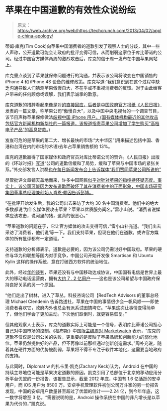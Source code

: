 # 苹果在中国道歉的有效性众说纷纭 

> 原文：<https://web.archive.org/web/https://techcrunch.com/2013/04/02/apple-china-apology/>

蒂姆·库克(Tim Cook)向苹果中国消费者的道歉引发了观察人士的分歧，其中一些人声称，公开道歉可能会让政府的批评变得可信，从而削弱这家位于库比蒂诺的公司。经过中国官方媒体两周的激烈攻击后，库克的信于周一发布在中国苹果网站上。

库克重点谈到了苹果就保修问题进行的沟通，并表示该公司将改变在中国销售的 iPhone 4 和 iPhone 4S 设备的维修政策。库克写道:“我们意识到在这个过程中缺乏沟通导致人们猜测苹果傲慢自大，不在乎或不重视消费者的反馈。对于由此给客户带来的任何顾虑或误解，我们表示诚挚的歉意。

库克道歉的措辞看起来像是对[的直接回应，后者是中国政府官方报纸《人民日报》](https://web.archive.org/web/20221210001541/http://online.wsj.com/article/SB10001424127887323466204578382101284619638.html)发表的一篇文章，称苹果公司“傲慢自大”，以及中国中央电视台的一个调查节目，该节目声称苹果保修做法[歧视中国 iPhone 用户。(国有媒体机构最近的其他攻击包括官方新闻机构新华社的一篇报道，该报道指责苹果公司增加了学生购买“高档电子产品”的高息贷款。)](https://web.archive.org/web/20221210001541/http://www.reuters.com/article/2013/03/15/china-consumer-apple-volkswagen-idINDEE92E0CI20130315)

岌岌可危的是苹果的第二大、增长最快的市场:“大中华区”(用来描述包括中国、香港和台湾在内的市场的术语)去年占苹果销售额的 13%。

库克的道歉赢得了国家媒体和政府官员对库比蒂诺公司的赞许。《人民日报》出版的《环球时报》[写道](https://web.archive.org/web/20221210001541/http://www.reuters.com/article/2013/04/02/us-apple-china-apology-idUSBRE93108320130402)“公司的道歉信缓和了局势，缓和了苹果与中国市场的紧张关系。”外交部发言人洪磊[也在每日新闻发布会上告诉媒体“我们赞同苹果公司所说的”](https://web.archive.org/web/20221210001541/http://www.reuters.com/article/2013/04/02/us-apple-china-apology-idUSBRE93108320130402)

尽管批评文章铺天盖地而来，许多中国网民[似乎对针对苹果的指控持怀疑态度。事实上，该公司可能因为发布道歉而破坏了其在消费者中的正面形象，中国市场研究集团董事总经理兼创始人肖恩·赖因告诉彭博。](https://web.archive.org/web/20221210001541/https://beta.techcrunch.com/2013/03/27/chinaantiapple/)

“在批评开始发生后，我的公司出去采访了大约 30 名中国消费者。他们中的绝大多数都说‘为什么媒体要攻击苹果？苹果以优质服务闻名，”雷小山说。“消费者说媒体应该攻击，说河里的猪，这真的很恶心。”

“苹果道歉的问题在于，它让官方媒体的攻击变得可信，”雷小山补充道。“我们出去采访了消费者，他们说‘等一下。我们支持苹果，但现在他们在道歉。或许官方媒体的所有批评都有一定道理。"

支持道歉的分析师表示，道歉是必要的，因为该公司仍需讨好中国政府。苹果的硬件与华为和联想等国内对手竞争，中国公司开始开发像 Smartisan 和 Ubuntu Kylin 这样的操作系统，意在打破西方软件的统治地位。

此外，经过[年的谈判](https://web.archive.org/web/20221210001541/http://online.wsj.com/article/SB10001424127887324081704578233290100958614.html)，苹果还没有与中国移动达成协议，中国国有电信是世界上最大的移动电话运营商，拥有[大约 7 . 2 亿用户](https://web.archive.org/web/20221210001541/http://www.chinamobileltd.com/en/global/home.php)——这也是该公司希望与中国政府保持良好关系的另一个原因。

“他们走出了树林，进入了草丛。科技咨询公司【RedTech Advisors 的董事总经理 Michael Clendenin 告诉路透社，苹果在中国的事情很少会一帆风顺——即使消费者喜欢它，政府内外也总会有派系试图搞垮它。“苹果这次让事情变得简单了，但他们学会了更加主动。下次他们跌倒时，就更容易恢复。”

但其他观察人士表示，库克的道歉实际上可能是一个信号，表明库比蒂诺公司担心自己对中国市场的控制。《福布斯》中国版[主编周对 Marketwatch](https://web.archive.org/web/20221210001541/http://stream.marketwatch.com/story/markets/SS-4-4/SS-4-27028/?mod=mw_streaming_markets) 表示，“库克的道歉不仅仅是公司公关的失败，更重要的是反映了苹果品牌和创新能力的弱化地位。苹果仍然提供好的产品，但不再像以前那样通过创新创造需求。”周补充说，随着其在硬件方面的优势被削弱，苹果将不得不专注于软件本地化，这需要当地政府的支持。

与此同时，Diplomat w 的扎卡里·凯克(Zachary Keck)认为，Android 在中国的持续主导地位可能是苹果决定道歉的原因。凯克引用了总部位于北京的移动应用分析平台优盟的一份报告，该报告显示，截至 2012 年底，中国有 1.6 亿活跃的安卓用户，而 iOS 用户为 8500 万。安卓手机管理软件初创公司万斗家的另一份报告发现，中国的安卓用户数量甚至超过了优盟的估计——2.24 亿，到今年年底，这一数字将增至 3 亿。“需要说明的是，Android 操作系统在中国的非凡增长是以苹果为代价的，”凯克说。